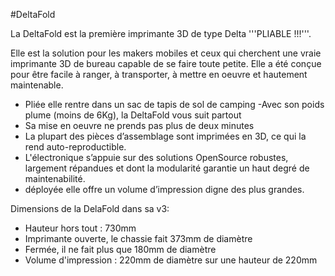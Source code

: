 #DeltaFold

La DeltaFold est la première imprimante 3D de type Delta '''PLIABLE !!!'''.

Elle est la solution pour les makers mobiles et ceux qui cherchent une vraie imprimante 3D de bureau capable de se faire toute petite. 
Elle a été conçue pour être facile à ranger, à transporter, à mettre en oeuvre et hautement maintenable.
- Pliée elle rentre dans un sac de tapis de sol de camping
 -Avec son poids plume (moins de 6Kg), la DeltaFold vous suit partout
- Sa mise en oeuvre ne prends pas plus de deux minutes
- La plupart des pièces d’assemblage sont imprimées en 3D, ce qui la rend auto-reproductible.
- L'électronique s’appuie sur des solutions OpenSource robustes, largement répandues et dont la modularité garantie un haut degré de maintenabilité.
- déployée elle offre un volume d’impression digne des plus grandes.


Dimensions de la DelaFold dans sa v3:
- Hauteur hors tout : 730mm
- Imprimante ouverte, le chassie fait 373mm de diamètre
- Fermée, il ne fait plus que 180mm de diamètre
- Volume d'impression : 220mm de diamètre sur une hauteur de 220mm

